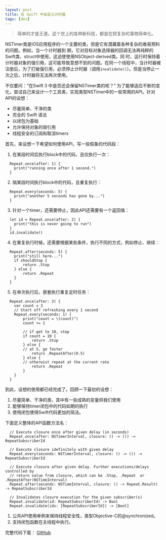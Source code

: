 ```yaml
---
layout: post
title: 在 Swift 中自定义计时器
tags: [dev]
--- 
```


> 简单的才是王道。这个世上的各种新科技，都是在把复杂的事物简单化。
  
  
NSTimer类是iOS应用程序的一个主要的类，但是它有潜藏着各种复杂的难易预料的问题。例如，当一个计时器到
期，它对目标对象选择器的回调无法再纯粹的Swift类、struct中使用，这迫使使用NSObject-derived类。同
时，运行时保持着计时器对象的强引用，这可能导致意想不到的问题。在同一个线程中，当计时器被注册后，为了打破强引用，必须停止计时器（调用`invalidate()`）。但是当停止一次之后，计时器将无法再次使用。


不仅要问：“在Swift 3 中是否还会保留NSTimer类的呢？”  为了能够适应不断的变化，尝试自己来设计一个工具类，实现类型NSTimer中的一些常用的API。针对API的设想：  
  
* 尽量简单、干净的类
* 完全的 Swift 语法
* 以闭包为基础
* 允许保持对象的弱引用
* 线程安全的订阅和取消timers

首先，来设想一下希望如何使用API，写一些假象的代码段：  
  
1. 在某段时间后执行block中的代码，且仅执行一次：   
 
```  
  Repeat.once(after: 1) {
  	print("running once after 1 second.")
  }
```  
  
2. 隔某段时间执行block中的代码，且重复执行：  
  
```  
  Repeat.every(seconds: 5) {
  	print("another 5 seconds has gone by...")
  }
```  
  
3. 针对一个timer，还需要停止，因此API还需要有一个返回值：  
  
```  
  let id = Repeat.once(after: 2) {
  	print("this is never going to run")
  }
  id.invalidate()
```  
  
4. 在重复执行时候，还需要根据某些条件，执行不同的方式，例如停止、继续：  
  
```  
  Repeat.after(seconds: 5) {
  	print("still here...")
  	if shouldStop {
  		return .Stop
  	} else {
  		return .Repeat
  	}
  }
```  
  
5. 在单次执行后，嵌套执行重复定时任务：  
  
```  
  Repeat.once(after: 3) {
  	var count = 3
  	// Start off refreshing every 1 second
  	Repeat.every(seconds: 1) {
  		print("count = \(count)")
  		count += 1

  		// if get to 10, stop
		if count = 10 {
			return .Stop
		} else {
		// at 5, go faster
			return .RepeatAfter(0.5)
		} else {
		// otherwist repeat at the current rate
			return .Repeat
		}		 
  	}
  }
```  
    
  
到此，设想的使用都已经完成了。回顾一下最初的设想：  
  
1. 尽量简单、干净的类，其中有一些成熟的变量供我们使用
2. 能够保持timer闭包中的代码如期的执行
3. 使用闭包使得Swift代码更加的简洁。

下面定义整体的API函数方法名：  
  
```  
  // Execute closure once after given delay (in seconds)
  Repeat.once(after: NSTimerInterval, closure: () -> ()) -> RepeatSubscriberId
  
  // Execute closure idefinitely with given delay
  Repeat.every(seconds: NSTimerInterval, closure: () -> ()) -> RepeatSubscriberId
  
  // Execute closure after given delay. Further executions/delays controlled by 
  // return value from closure, which can be .Stop, .Repeat  or .RepeatAfter(NSTimeInterval)
  Repeat.after(seconds: NSTimeInterval, closure: () -> Repeat.Result) -> RepeatSubscriberId
 
  // Invalidates closure execution for the given subscriber(s)
  Repeat.invalidate(id: RepeatSubscriberId) -> Bool
  Repeat.invalidate(ids: [RepeatSubscriberId]) -> [Bool]
```  
  
1. 公共API使用单例来保持线程安全性，类型Objective-C的@synchronized。
2. 支持闭包函数在主线程中执行。  
  
  
完整代码下载： [GitHub](https://github.com/RobinChao/Repeat)